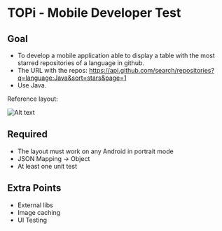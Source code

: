 # TOPi - Mobile Developer Test

## Goal
- To develop a mobile application able to display a table with the most starred repositories of a language in github. 
- The URL with the repos: https://api.github.com/search/repositories?q=language:Java&sort=stars&page=1
- Use Java.

Reference layout:

![Alt text](https://dl.dropboxusercontent.com/s/wkabn63i7zp61t5/layout.png)

## Required
- The layout must work on any Android in portrait mode
- JSON Mapping -> Object
- At least one unit test

## Extra Points
- External libs
- Image caching
- UI Testing
